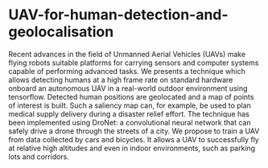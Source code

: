 # UAV-for-human-detection-and-geolocalisation

Recent advances in the field of Unmanned Aerial Vehicles (UAVs) make flying robots
suitable platforms for carrying sensors and computer systems capable of performing advanced tasks.
We presents a technique which allows detecting humans at a high frame rate
on standard hardware onboard an autonomous UAV in a real-world outdoor environment
using tensorflow. Detected human positions are geolocated and a map of points of interest
is built. Such a saliency map can, for example, be used to plan medical supply delivery
during a disaster relief effort. The technique has been implemented using DroNet: a convolutional neural network that can safely drive a drone through the streets of a city. We
propose to train a UAV from data collected by cars and bicycles. It allows a UAV to successfully fly at relative high altitudes and even in indoor environments, such as parking lots and corridors.
